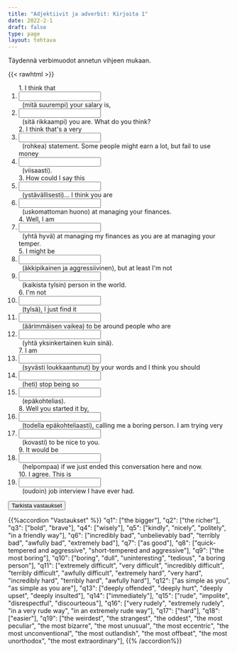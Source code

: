 ```yaml
---
title: "Adjektiivit ja adverbit: Kirjoita 1"
date: 2022-2-1
draft: false
type: page
layout: tehtava
---
```


Täydennä verbimuodot annetun vihjeen mukaan.

{{< rawhtml >}}
<div class="tehtava">
<form autocomplete="off">
  <ol>
  
<section>
1. I think that &nbsp;<li><input id="q1" type="text"/><span></span></li>&nbsp; (mitä suurempi) your salary is, &nbsp;<li><input id="q2" type="text"/><span></span></li>&nbsp; (sitä rikkaampi) you are. What do you think?
</section>
<section>
2. I think that's a very &nbsp;<li><input id="q3" type="text"/><span></span></li>&nbsp; (rohkea) statement. Some people might earn a lot, but fail to use money &nbsp;<li><input id="q4" type="text"/><span></span></li>&nbsp; (viisaasti).
</section>
<section>
3. How could I say this &nbsp;<li><input id="q5" type="text"/><span></span></li>&nbsp; (ystävällisesti)... I think you are &nbsp;<li><input id="q6" type="text"/><span></span></li>&nbsp; (uskomattoman huono) at managing your finances.
</section>
<section>
4. Well, I am  &nbsp;<li><input id="q7" type="text"/><span></span></li>&nbsp; (yhtä hyvä) at managing my finances as you are at managing your temper.
</section>
<section>
5. I might be &nbsp;<li><input id="q8" type="text"/><span></span></li>&nbsp; (äkkipikainen ja aggressiivinen), but at least I'm not &nbsp;<li><input id="q9" type="text"/><span></span></li>&nbsp; (kaikista tylsin) person in the world.
</section>
<section>
6. I'm not &nbsp;<li><input id="q10" type="text"/><span></span></li>&nbsp; (tylsä), I just find it &nbsp;<li><input id="q11" type="text"/><span></span></li>&nbsp; (äärimmäisen vaikea) to be around people who are &nbsp;<li><input id="q12" type="text"/><span></span></li>&nbsp; (yhtä yksinkertainen kuin sinä).
</section>
<section>
7. I am &nbsp;<li><input id="q13" type="text"/><span></span></li>&nbsp; (syvästi loukkaantunut) by your words and I think you should &nbsp;<li><input id="q14" type="text"/><span></span></li>&nbsp; (heti) stop being so &nbsp;<li><input id="q15" type="text"/><span></span></li>&nbsp; (epäkohtelias).
</section>
<section>
8. Well you started it by, &nbsp;<li><input id="q16" type="text"/><span></span></li>&nbsp; (todella epäkohteliaasti), calling me a boring person. I am trying very &nbsp;<li><input id="q17" type="text"/><span></span></li>&nbsp; (kovasti) to be nice to you.
</section>
<section>
9. It would be &nbsp;<li><input id="q18" type="text"/><span></span></li>&nbsp; (helpompaa) if we just ended this conversation here and now.
</section>
<section>
10. I agree. This is &nbsp;<li><input id="q19" type="text"/><span></span></li>&nbsp; (oudoin) job interview I have ever had. </ol>
  
 <link rel="stylesheet" type="text/css" href="/css/kirjoita1.css"/>

<div id="buttonWrapper">
   <input type="submit" id="submit" value="Tarkista vastaukset" />
   </div>
</form>

</div>


<script>
var answers = {
  "q1": ["the bigger"],
  "q2": ["the richer"],
  "q3": ["bold", "brave"],
  "q4": ["wisely"],
  "q5": ["kindly", "nicely", "politely", "in a friendly way"],
  "q6": ["incredibly bad", "unbelievably bad", "terribly bad", "awfully bad", "extremely bad"],
  "q7": ["as good"],
  "q8": ["quick-tempered and aggressive", "short-tempered and aggressive"],
  "q9": ["the most boring"],
  "q10": ["boring", "dull", "uninteresting", "tedious", "a boring person"],
  "q11": ["extremely difficult", "very difficult", "incredibly difficult", "terribly difficult", "awfully difficult", "extremely hard", "very hard", "incredibly hard", "terribly hard", "awfully hard"],
  "q12": ["as simple as you", "as simple as you are"],
  "q13": ["deeply offended", "deeply hurt", "deeply upset", "deeply insulted"],
  "q14": ["immediately"],
  "q15": ["rude", "impolite", "disrespectful", "discourteous"],
  "q16": ["very rudely", "extremely rudely", "in a very rude way", "in an extremely rude way"],
  "q17": ["hard"],
  "q18": ["easier"],
  "q19": ["the weirdest", "the strangest", "the oddest", "the most peculiar", "the most bizarre", "the most unusual", "the most eccentric", "the most unconventional", "the most outlandish", "the most offbeat", "the most unorthodox", "the most extraordinary"],
};

function markAnswers() {
  $("input[type='text']").each(function() {
    console.log($.inArray(this.value, answers[this.id]));
    if ($.inArray(this.value.toLowerCase().trim(), answers[this.id]) === -1) {
      $(this).parent()[0].setAttribute("class", "vaarin");
    } else {
      $(this).parent()[0].setAttribute("class", "oikein");
    }
  })
}

$("form").on("submit", function(e) {
  e.preventDefault();
  markAnswers();
});

const input = document.querySelector('.tehtava input');
const span = document.querySelector('.tehtava span');

document.querySelectorAll("input").forEach(elem => elem.addEventListener('input', function (event) {
    span.innerHTML = this.value.replace(/\s/g, '&nbsp;');
    this.style.width = span.offsetWidth + 'px';
}));

</script>
</rawhtml>

{{%accordion "Vastaukset" %}}
  "q1": ["the bigger"],
  "q2": ["the richer"],
  "q3": ["bold", "brave"],
  "q4": ["wisely"],
  "q5": ["kindly", "nicely", "politely", "in a friendly way"],
  "q6": ["incredibly bad", "unbelievably bad", "terribly bad", "awfully bad", "extremely bad"],
  "q7": ["as good"],
  "q8": ["quick-tempered and aggressive", "short-tempered and aggressive"],
  "q9": ["the most boring"],
  "q10": ["boring", "dull", "uninteresting", "tedious", "a boring person"],
  "q11": ["extremely difficult", "very difficult", "incredibly difficult", "terribly difficult", "awfully difficult", "extremely hard", "very hard", "incredibly hard", "terribly hard", "awfully hard"],
  "q12": ["as simple as you", "as simple as you are"],
  "q13": ["deeply offended", "deeply hurt", "deeply upset", "deeply insulted"],
  "q14": ["immediately"],
  "q15": ["rude", "impolite", "disrespectful", "discourteous"],
  "q16": ["very rudely", "extremely rudely", "in a very rude way", "in an extremely rude way"],
  "q17": ["hard"],
  "q18": ["easier"],
  "q19": ["the weirdest", "the strangest", "the oddest", "the most peculiar", "the most bizarre", "the most unusual", "the most eccentric", "the most unconventional", "the most outlandish", "the most offbeat", "the most unorthodox", "the most extraordinary"],
{{% /accordion%}}